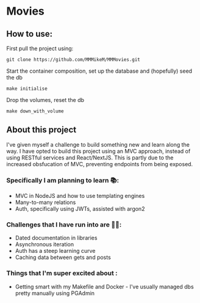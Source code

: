 # Movies

## How to use:

First pull the project using:

`git clone https://github.com/MMMikeM/MMMovies.git`

Start the container composition, set up the database and (hopefully) seed the db

`make initialise`

Drop the volumes, reset the db

`make down_with_volume`

## About this project

I've given myself a challenge to build something new and learn along the way. I have opted to build this project using an MVC approach, instead of using RESTful services and React/NextJS. This is partly due to the increased obsfucation of MVC, preventing endpoints from being exposed.

### Specifically I am planning to learn 📚:

- MVC in NodeJS and how to use templating engines
- Many-to-many relations
- Auth, specifically using JWTs, assisted with argon2

### Challenges that I have run into are 💪🏻:

- Dated documentation in libraries
- Asynchronous iteration
- Auth has a steep learning curve
- Caching data between gets and posts

### Things that I'm super excited about :

- Getting smart with my Makefile and Docker - I've usually managed dbs pretty manually using PGAdmin
